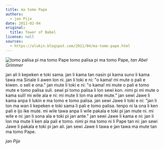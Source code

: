 ```yaml
---
title: ma tomo Pape
authors:
  - jan Pije
date: 2011-02-04
original:
  title: Tower of Babel
license: null
sources:
  - https://olukin.blogspot.com/2011/04/ma-tomo-pape.html
---
```


<!-- "The Tower of Babel" by Abel Grimmer (File:'The Tower of Babel' by Abel Grimmer, 1595.jpg). Public Domain. -->
![tomo palisa pi ma tomo Pape](https://upload.wikimedia.org/wikipedia/commons/1/14/%27The_Tower_of_Babel%27_by_Abel_Grimmer%2C_1595.jpg)
tomo palisa pi ma tomo Pape, *tan Abel Grimmer*

jan ali li kepeken e toki sama. jan li kama tan nasin pi kama suno li kama tawa ma Sinale li awen lon ni. jan li toki e ni: "o kama! mi mute o pali e kiwen. o seli e ona." jan mute li toki e ni: "o kama! mi mute o pali e tomo mute e tomo palisa suli. sewi pi tomo palisa li lon sewi kon. nimi pi mi mute o kama suli! mi wile ala e ni: mi mute li lon ma ante mute." jan sewi Jawe li kama anpa li lukin e ma tomo e tomo palisa. jan sewi Jawe li toki e ni: "jan li lon ma wan li kepeken e toki sama li pali e tomo palisa. tenpo ni la ona li ken pali e ijo ike mute. mi wile tawa anpa li wile pakala e toki pi jan mute ni. mi wile e ni: jan li sona ala e toki pi jan ante." jan sewi Jawe li kama e ni: jan li lon ma mute li ken ala pali e tomo. nimi pi ma tomo ni li Pape tan ni: jan sewi Jawe li pakala e toki pi jan ali. jan sewi Jawe li tawa e jan tawa ma mute tan ma tomo Pape. 

*jan Pije*
